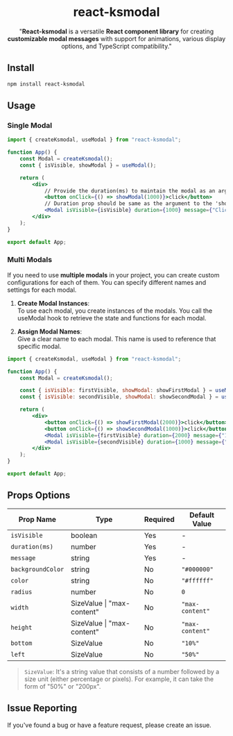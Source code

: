 <div align="center">
  <h1>react-ksmodal</h1>
  <p>"<b>React-ksmodal</b> is a versatile <b>React component library</b> for creating <b>customizable modal messages</b> with support for animations, various display options, and TypeScript compatibility."

</p>
</div>

## Install

```bash
npm install react-ksmodal
```

## Usage

### Single Modal

```jsx live
import { createKsmodal, useModal } from "react-ksmodal";

function App() {
    const Modal = createKsmodal();
    const { isVisible, showModal } = useModal();

    return (
        <div>
            // Provide the duration(ms) to maintain the modal as an argument to the 'showModal' function.
            <button onClick={() => showModal(1000)}>click</button>
            // Duration prop should be same as the argument to the 'showModal' function.
            <Modal isVisible={isVisible} duration={1000} message={"Clicked!"} backgroundColor="rgba(0,0,0,0.7)" />
        </div>
    );
}

export default App;
```

### Multi Modals

If you need to use **multiple modals** in your project, you can create custom configurations for each of them.
You can specify different names and settings for each modal.

1. **Create Modal Instances**:  
   To use each modal, you create instances of the modals.
   You call the useModal hook to retrieve the state and functions for each modal.

2. **Assign Modal Names**:  
   Give a clear name to each modal. This name is used to reference that specific modal.

```jsx live
import { createKsmodal, useModal } from "react-ksmodal";

function App() {
    const Modal = createKsmodal();

    const { isVisible: firstVisible, showModal: showFirstModal } = useModal();
    const { isVisible: secondVisible, showModal: showSecondModal } = useModal();

    return (
        <div>
            <button onClick={() => showFirstModal(2000)}>click</button>
            <button onClick={() => showSecondModal(1000)}>click</button>
            <Modal isVisible={firstVisible} duration={2000} message={"1st Btn Clicked!"} />
            <Modal isVisible={secondVisible} duration={1000} message={"2nd Btn Clicked!"} />
        </div>
    );
}

export default App;
```

## Props Options

| Prop Name         | Type                       | Required | Default Value   |
| ----------------- | -------------------------- | -------- | --------------- |
| `isVisible`       | boolean                    | Yes      | -               |
| `duration(ms)`    | number                     | Yes      | -               |
| `message`         | string                     | Yes      | -               |
| `backgroundColor` | string                     | No       | `"#000000"`     |
| `color`           | string                     | No       | `"#ffffff"`     |
| `radius`          | number                     | No       | `0`             |
| `width`           | SizeValue \| "max-content" | No       | `"max-content"` |
| `height`          | SizeValue \| "max-content" | No       | `"max-content"` |
| `bottom`          | SizeValue                  | No       | `"10%"`         |
| `left`            | SizeValue                  | No       | `"50%"`         |

> `SizeValue`: It's a string value that consists of a number followed by a size unit (either percentage or pixels). For example, it can take the form of "50%" or "200px".

## Issue Reporting

If you've found a bug or have a feature request, please create an issue.
